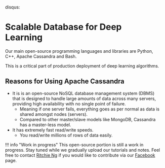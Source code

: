 disqus:

# Scalable Database for Deep Learning
Our main open-source programming languages and libraries are Python, C++, Apache Cassandra and Bash. 

This is a critical part of production deployment of deep learning algorithms.

## Reasons for Using Apache Cassandra
- It is is an open-source NoSQL database management system (DBMS) that is designed to handle large amounts of data across many servers, providing high availability with no single point of failure. 
    - Meaning if one server fails, everything goes as per normal as data is shared amongst nodes (servers).
    - Compared to other master/slave models like MongoDB, Cassandra has a master-less model.
- It has extremely fast read/write speeds.
    - You read/write millions of rows of data easily.

!!! info "Work in progress"
    This open-source portion is still a work in progress. Stay tuned while we gradually upload our tutorials and notes. Feel free to contact [Ritchie Ng](https://www.ritchieng.com/) if you would like to contribute via our [Facebook](https://www.facebook.com/DeepLearningWizard/) page.
 